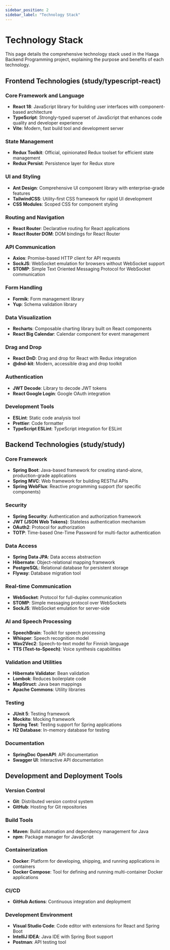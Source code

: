 ```yaml
---
sidebar_position: 2
sidebar_label: "Technology Stack"
---
```


# Technology Stack

This page details the comprehensive technology stack used in the Haaga Backend Programming project, explaining the purpose and benefits of each technology.

## Frontend Technologies (study/typescript-react)

### Core Framework and Language
- **React 18**: JavaScript library for building user interfaces with component-based architecture
- **TypeScript**: Strongly-typed superset of JavaScript that enhances code quality and developer experience
- **Vite**: Modern, fast build tool and development server

### State Management
- **Redux Toolkit**: Official, opinionated Redux toolset for efficient state management
- **Redux Persist**: Persistence layer for Redux store

### UI and Styling
- **Ant Design**: Comprehensive UI component library with enterprise-grade features
- **TailwindCSS**: Utility-first CSS framework for rapid UI development
- **CSS Modules**: Scoped CSS for component styling

### Routing and Navigation
- **React Router**: Declarative routing for React applications
- **React Router DOM**: DOM bindings for React Router

### API Communication
- **Axios**: Promise-based HTTP client for API requests
- **SockJS**: WebSocket emulation for browsers without WebSocket support
- **STOMP**: Simple Text Oriented Messaging Protocol for WebSocket communication

### Form Handling
- **Formik**: Form management library
- **Yup**: Schema validation library

### Data Visualization
- **Recharts**: Composable charting library built on React components
- **React Big Calendar**: Calendar component for event management

### Drag and Drop
- **React DnD**: Drag and drop for React with Redux integration
- **@dnd-kit**: Modern, accessible drag and drop toolkit

### Authentication
- **JWT Decode**: Library to decode JWT tokens
- **React Google Login**: Google OAuth integration

### Development Tools
- **ESLint**: Static code analysis tool
- **Prettier**: Code formatter
- **TypeScript ESLint**: TypeScript integration for ESLint

## Backend Technologies (study/study)

### Core Framework
- **Spring Boot**: Java-based framework for creating stand-alone, production-grade applications
- **Spring MVC**: Web framework for building RESTful APIs
- **Spring WebFlux**: Reactive programming support (for specific components)

### Security
- **Spring Security**: Authentication and authorization framework
- **JWT (JSON Web Tokens)**: Stateless authentication mechanism
- **OAuth2**: Protocol for authorization
- **TOTP**: Time-based One-Time Password for multi-factor authentication

### Data Access
- **Spring Data JPA**: Data access abstraction
- **Hibernate**: Object-relational mapping framework
- **PostgreSQL**: Relational database for persistent storage
- **Flyway**: Database migration tool

### Real-time Communication
- **WebSocket**: Protocol for full-duplex communication
- **STOMP**: Simple messaging protocol over WebSockets
- **SockJS**: WebSocket emulation for server-side

### AI and Speech Processing
- **SpeechBrain**: Toolkit for speech processing
- **Whisper**: Speech recognition model
- **Wav2Vec2**: Speech-to-text model for Finnish language
- **TTS (Text-to-Speech)**: Voice synthesis capabilities

### Validation and Utilities
- **Hibernate Validator**: Bean validation
- **Lombok**: Reduces boilerplate code
- **MapStruct**: Java bean mappings
- **Apache Commons**: Utility libraries

### Testing
- **JUnit 5**: Testing framework
- **Mockito**: Mocking framework
- **Spring Test**: Testing support for Spring applications
- **H2 Database**: In-memory database for testing

### Documentation
- **SpringDoc OpenAPI**: API documentation
- **Swagger UI**: Interactive API documentation

## Development and Deployment Tools

### Version Control
- **Git**: Distributed version control system
- **GitHub**: Hosting for Git repositories

### Build Tools
- **Maven**: Build automation and dependency management for Java
- **npm**: Package manager for JavaScript

### Containerization
- **Docker**: Platform for developing, shipping, and running applications in containers
- **Docker Compose**: Tool for defining and running multi-container Docker applications

### CI/CD
- **GitHub Actions**: Continuous integration and deployment

### Development Environment
- **Visual Studio Code**: Code editor with extensions for React and Spring Boot
- **IntelliJ IDEA**: Java IDE with Spring Boot support
- **Postman**: API testing tool